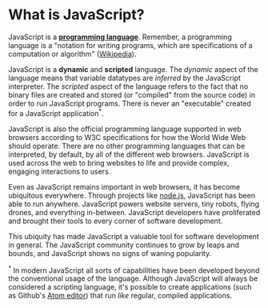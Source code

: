 # What is JavaScript?

JavaScript is a **[programming language](https://en.wikipedia.org/wiki/Programming_language)**. Remember, a programming language is a "notation for writing programs, which are specifications of a computation or algorithm" ([Wikipedia](https://en.wikipedia.org/wiki/Programming_language)). 

JavaScript is a **dynamic** and **scripted** language. The _dynamic_ aspect of the language means that variable datatypes are _inferred_ by the JavaScript interpreter. The _scripted_ aspect of the language refers to the fact that no binary files are created and stored (or "compiled" from the source code) in order to run JavaScript programs. There is never an "executable" created for a JavaScript application<sup>*</sup>. 

JavaScript is also the official programming language supported in web browsers according to W3C specifications for how the World Wide Web should operate. There are no other programming languages that can be interpreted, by default, by all of the different web browsers. JavaScript is used across the web to bring websites to life and provide complex, engaging interactions to users. 

Even as JavaScript remains important in web browsers, it has become ubiquitous everywhere. Through projects like [node.js](https://nodejs.org/), JavaScript has been able to run anywhere. JavaScript powers website servers, tiny robots, flying drones, and everything in-between. JavaScript developers have proliferated and brought their tools to every corner of software development.

This ubiquity has made JavaScript a valuable tool for software development in general. The JavaScript community continues to grow by leaps and bounds, and JavaScript shows no signs of waning popularity.

<sup>*</sup> In modern JavaScript all sorts of capabilities have been developed beyond the conventional usage of the language. Although JavaScript will always be considered a scripting language, it's possible to create applications (such as Github's [Atom editor](https://atom.io)) that run _like_ regular, compiled applications.